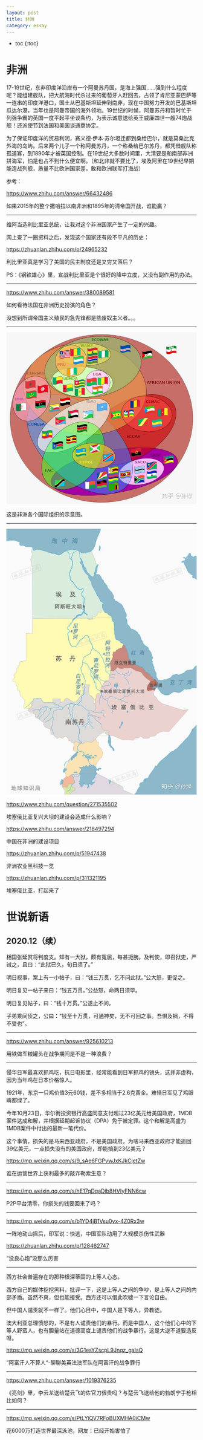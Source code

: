 ```yaml
---
layout: post
title: 非洲
category: essay 
---
```


* toc
{:toc}

# 非洲

17-19世纪，东非印度洋沿岸有一个阿曼苏丹国，是海上强国……强到什么程度呢？能组建舰队，把大航海时代杀过来的葡萄牙人赶回去，占领了肯尼亚蒙巴萨等一连串的印度洋港口，国土从巴基斯坦延伸到南非，现在中国努力开发的巴基斯坦瓜达尔港，当年也是阿曼帝国的海外领地。19世纪的时候，阿曼苏丹和暂时忙于列强争霸的英国一度平起平坐谈条约，为表示诚意送给英王威廉四世一艘74炮战舰！还派使节到法国和美国谈通商协定。

为了保证印度洋的贸易利润，赛义德·伊本·苏尔坦迁都到桑给巴尔，就是莫桑比克外海的岛屿。后来两个儿子一个称阿曼苏丹，一个称桑给巴尔苏丹，都凭借舰队称孤道寡，到1890年才被英国控制。在19世纪大多数时间里，大清要是和南部非洲拼海军，怕是也占不到什么便宜啊。（和北非就不要比了，埃及阿里在19世纪早期能造战列舰，质量不比欧洲国家差，敢和欧洲联军打海战）

参考：

https://www.zhihu.com/answer/66432486

如果2015年的整个撒哈拉以南非洲和1895年的清帝国开战，谁能赢？

----

维阿当选利比里亚总统，让我对这个非洲国家产生了一定的兴趣。

网上查了一圈资料之后，发现这个国家还有段不平凡的历史：

https://zhuanlan.zhihu.com/p/24965232

利比里亚真是学习了美国的民主制度还是又穷又落后？

PS：《钢铁雄心》里，宣战利比里亚是个很好的降中立度，又没有副作用的办法。

----

https://www.zhihu.com/answer/380089581

如何看待法国在非洲历史扮演的角色？

没想到所谓帝国主义殖民的急先锋都是些废奴主义者。。。

----

![](/images/img4/Africa.jpg)

这是非洲各个国际组织的示意图。

----

![](/images/img4/Ethiopia.jpg)

https://www.zhihu.com/question/271535502

埃塞俄比亚复兴大坝的建设会造成什么影响？

https://www.zhihu.com/answer/218497294

中国在非洲的建设项目

https://zhuanlan.zhihu.com/p/51947438

非洲农业黑科技一览

https://zhuanlan.zhihu.com/p/311321195

埃塞俄比亚，打起来了

# 世说新语

## 2020.12（续）

相国张延赏将判度支。知有一大狱，颇有冤屈，每甚扼腕。及判使，即召狱吏，严诫之，且曰：“此狱已久，旬日须了。”

明日视事，案上有一小帖子，曰：“钱三万贯，乞不问此狱。”公大怒，更促之。

明日复见一帖子来曰：“钱五万贯。”公益怒，命两日须毕。

明日复见帖子，曰：“钱十万贯。”公遂止不问。

子弟乘间侦之，公曰：“钱至十万贯，可通神矣，无不可回之事。吾惧及祸，不得不受也”。

----

https://www.zhihu.com/answer/925610213

用铁做军粮罐头在战争期间是不是一种浪费？

----

侵华日军最喜欢抓鸡吃，抗日电影里，经常能看到日军抓鸡的镜头，这并非虚构，因为当年鸡在日本价格惊人。

1921年，东京一只鸡价值3元60钱，差不多相当于2.6克黄金。难怪日军见了鸡眼睛都绿了。


今年10月23日，华尔街投资银行高盛同意支付超过23亿美元给美国政府，1MDB案件达成和解，并根据延期起诉协议（DPA）免于被定罪。这个和解是高盛为1MDB案件中付出的最新一笔代价。

这个事情，损失的是马来西亚政府，不是美国政府。为啥马来西亚政府才能追回39亿美元，一点损失没有的美国政府，却能搞到23亿美元？

https://mp.weixin.qq.com/s/9_sAe6FGPvwJxKJkCjetZw

谁在运营世界上获利最多的敲诈勒索生意？

----

https://mp.weixin.qq.com/s/hE17qDqaDjb8HVIyFNN6cw

P2P平台清零，你损失的钱要回来了吗？

----

https://mp.weixin.qq.com/s/b1YD4jB1Vsu0vx-4Z0Rx3w

一阵地动山摇后，印军说：快逃，中国军队动用了大规模杀伤性武器

https://zhuanlan.zhihu.com/p/128462747

“没良心炮”没那么厉害

----

西方社会普遍存在的那种根深蒂固的上等人心态。

西方自己的媒体挖挖黑料，批评一下，这是上等人之间的争吵，是上等人之间的内部矛盾。虽然不爽，但也能接受。西方还可以借此吹嘘一下言论自由。

但中国人谴责就不一样了。他们心目中，中国人是下等人，异教徒。

澳大利亚总理愤怒的，不是有人谴责他们的暴行。而是中国人，这个他们心中的下等人野蛮人，也有胆量站在道德高度上谴责他们的战争暴行。这是大逆不道要造反呀。

https://mp.weixin.qq.com/s/3G1esYZscpL9Jnqz_gaIsQ

”阿富汗人不算人“-聊聊美英法澳军队在阿富汗的战争罪行

----

https://www.zhihu.com/answer/1019376235

《亮剑》里，李云龙送给楚云飞的佐官刀很贵吗？与楚云飞送给他的勃朗宁手枪相比如何？

----

https://mp.weixin.qq.com/s/PtLYiQV7RFoBUXMHA0iCMw

花6000万打造世界最深泳池，网友：已经开始害怕了
